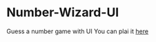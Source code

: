# Number-Wizard-UI
Guess a number game with UI
You can plai it <a href="http://bkurzydlo.pl" rel="nofollow">here</a>
